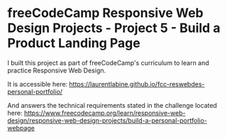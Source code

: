 # freeCodeCamp Responsive Web Design Projects - Project 5 - Build a Product Landing Page
I built this project as part of freeCodeCamp's curriculum to learn and practice Responsive Web Design.

It is accessible here: https://laurentlabine.github.io/fcc-reswebdes-personal-portfolio/

And answers the technical requirements stated in the challenge located here: https://www.freecodecamp.org/learn/responsive-web-design/responsive-web-design-projects/build-a-personal-portfolio-webpage
